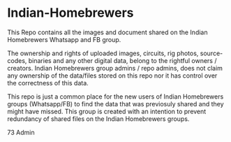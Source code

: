 # Indian-Homebrewers
This Repo contains all the images and document shared on the Indian Homebrewers Whatsapp and FB group. 

The ownership and rights of uploaded images, circuits, rig photos, source-codes, binaries and any other digital data, belong to the rightful owners / creators. Indian Homebrewers group admins / repo admins, does not claim any ownership of the data/files stored 
on this repo nor it has control over the correctness of this data.

This repo is just a common place for the new users of Indian Homebrewers groups (Whatsapp/FB) to find the data that was 
previosuly shared and they might have missed. This group is created with an intention to prevent redundancy of shared 
files on the Indian Homebrewers groups.

73
Admin
